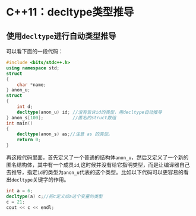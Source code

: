 # C++11：decltype类型推导

## 使用`decltype`进行自动类型推导

可以看下面的一段代码：

```cpp
#include <bits/stdc++.h>
using namespace std;
struct
{
    char *name;
} anon_u;
struct
{
    int d;
    decltype(anon_u) id; //没有告诉id的类型，用decltype自动推导
} anon_s[100];           //匿名的struct数组
int main()
{
    decltype(anon_s) as;//注意 as 的类型。
    return 0;
}
```

再这段代码里面，首先定义了一个普通的结构体`anon_u`，然后又定义了一个新的匿名结构体，其中有一个成员`id`,这时候并没有给它指明类型，而是让编译器自己去推导，指定`id`的类型为`anon_u`代表的这个类型。比如以下代码可以更容易的看出`decltype`关键字的作用。

```cpp
int a = 6;
decltype(a) c;//把c定义成a这个变量的类型
c = 21;
cout << c << endl;
```





